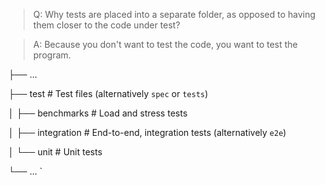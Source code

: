 > Q: Why tests are placed into a separate folder, as opposed to having them closer to the code under test?

> A: Because you don't want to test the code, you want to test the program.


├── ...

├── test                    # Test files (alternatively `spec` or `tests`)

│   ├── benchmarks          # Load and stress tests

│   ├── integration         # End-to-end, integration tests (alternatively `e2e`)

│   └── unit                # Unit tests

└── ... `

